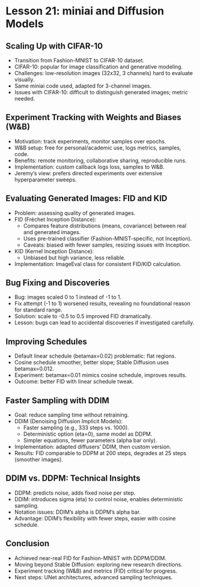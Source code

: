 # Lesson 21: miniai and Diffusion Models

## Scaling Up with CIFAR-10
- Transition from Fashion-MNIST to CIFAR-10 dataset.
- CIFAR-10: popular for image classification and generative modeling.
- Challenges: low-resolution images (32x32, 3 channels) hard to evaluate visually.
- Same miniai code used, adapted for 3-channel images.
- Issues with CIFAR-10: difficult to distinguish generated images; metric needed.

## Experiment Tracking with Weights and Biases (W&B)
- Motivation: track experiments, monitor samples over epochs.
- W&B setup: free for personal/academic use, logs metrics, samples, code.
- Benefits: remote monitoring, collaborative sharing, reproducible runs.
- Implementation: custom callback logs loss, samples to W&B.
- Jeremy’s view: prefers directed experiments over extensive hyperparameter sweeps.

## Evaluating Generated Images: FID and KID
- Problem: assessing quality of generated images.
- FID (Fréchet Inception Distance):
  - Compares feature distributions (means, covariance) between real and generated images.
  - Uses pre-trained classifier (Fashion-MNIST-specific, not Inception).
  - Caveats: biased with fewer samples, resizing issues with Inception.
- KID (Kernel Inception Distance):
  - Unbiased but high variance, less reliable.
- Implementation: ImageEval class for consistent FID/KID calculation.

## Bug Fixing and Discoveries
- Bug: images scaled 0 to 1 instead of -1 to 1.
- Fix attempt (-1 to 1) worsened results, revealing no foundational reason for standard range.
- Solution: scale to -0.5 to 0.5 improved FID dramatically.
- Lesson: bugs can lead to accidental discoveries if investigated carefully.

## Improving Schedules
- Default linear schedule (betamax=0.02) problematic: flat regions.
- Cosine schedule smoother, better slope; Stable Diffusion uses betamax=0.012.
- Experiment: betamax=0.01 mimics cosine schedule, improves results.
- Outcome: better FID with linear schedule tweak.

## Faster Sampling with DDIM
- Goal: reduce sampling time without retraining.
- DDIM (Denoising Diffusion Implicit Models):
  - Faster sampling (e.g., 333 steps vs. 1000).
  - Deterministic option (eta=0), same model as DDPM.
  - Simpler equations, fewer parameters (alpha bar only).
- Implementation: adapted diffusers’ DDIM, then custom version.
- Results: FID comparable to DDPM at 200 steps, degrades at 25 steps (smoother images).

## DDIM vs. DDPM: Technical Insights
- DDPM: predicts noise, adds fixed noise per step.
- DDIM: introduces sigma (eta) to control noise, enables deterministic sampling.
- Notation issues: DDIM’s alpha is DDPM’s alpha bar.
- Advantage: DDIM’s flexibility with fewer steps, easier with cosine schedule.

## Conclusion
- Achieved near-real FID for Fashion-MNIST with DDPM/DDIM.
- Moving beyond Stable Diffusion: exploring new research directions.
- Experiment tracking (W&B) and metrics (FID) critical for progress.
- Next steps: UNet architectures, advanced sampling techniques.
